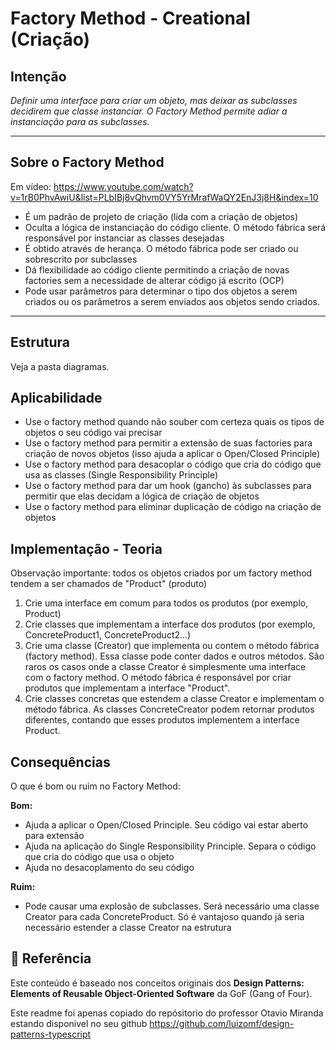 # Factory Method - Creational (Criação)

## Intenção

*Definir uma interface para criar um objeto, mas deixar as subclasses decidirem que classe instanciar. O Factory Method permite adiar a instanciação para as subclasses.*

---

## Sobre o Factory Method

Em vídeo: https://www.youtube.com/watch?v=1rB0PhvAwiU&list=PLbIBj8vQhvm0VY5YrMrafWaQY2EnJ3j8H&index=10

- É um padrão de projeto de criação (lida com a criação de objetos)
- Oculta a lógica de instanciação do código cliente. O método fábrica será responsável por instanciar as classes desejadas
- É obtido através de herança. O método fábrica pode ser criado ou sobrescrito por subclasses
- Dá flexibilidade ao código cliente permitindo a criação de novas factories sem a necessidade de alterar código já escrito (OCP)
- Pode usar parâmetros para determinar o tipo dos objetos a serem criados ou os parâmetros a serem enviados aos objetos sendo criados.

---

## Estrutura

Veja a pasta diagramas.

## Aplicabilidade

- Use o factory method quando não souber com certeza quais os tipos de objetos o seu código vai precisar
- Use o factory method para permitir a extensão de suas factories para criação de novos objetos (isso ajuda a aplicar o Open/Closed Principle)
- Use o factory method para desacoplar o código que cria do código que usa as classes (Single Responsibility Principle)
- Use o factory method para dar um hook (gancho) às subclasses para permitir que elas decidam a lógica de criação de objetos
- Use o factory method para eliminar duplicação de código na criação de objetos

## Implementação - Teoria

Observação importante: todos os objetos criados por um factory method tendem a ser chamados de "Product" (produto)

1. Crie uma interface em comum para todos os produtos (por exemplo, Product)
2. Crie classes que implementam a interface dos produtos (por exemplo, ConcreteProduct1, ConcreteProduct2...)
3. Crie uma classe (Creator) que implementa ou contem o método fábrica (factory method). Essa classe pode conter dados e outros métodos. São raros os casos onde a classe Creator é simplesmente uma interface com o factory method. O método fábrica é responsável por criar produtos que implementam a interface "Product".
4. Crie classes concretas que estendem a classe Creator e implementam o método fábrica. As classes ConcreteCreator podem retornar produtos diferentes, contando que esses produtos implementem a interface Product.

## Consequências

O que é bom ou ruim no Factory Method:

**Bom:**
- Ajuda a aplicar o Open/Closed Principle. Seu código vai estar aberto para extensão
- Ajuda na aplicação do Single Responsibility Principle. Separa o código que cria do código que usa o objeto
- Ajuda no desacoplamento do seu código

**Ruim:**
- Pode causar uma explosão de subclasses. Será necessário uma classe Creator para cada ConcreteProduct. Só é vantajoso quando já seria necessário estender a classe Creator na estrutura

## 🔗 Referência  

Este conteúdo é baseado nos conceitos originais dos **Design Patterns: Elements of Reusable Object-Oriented Software** da GoF (Gang of Four).

Este readme foi apenas copiado do repósitorio do professor Otavio Miranda estando disponivel no seu github https://github.com/luizomf/design-patterns-typescript
